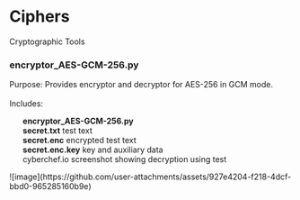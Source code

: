 # Ciphers
Cryptographic Tools
<div>
<h3>encryptor_AES-GCM-256.py</h3>
  <div>
Purpose:
Provides encryptor and decryptor for AES-256 in GCM mode.
  </div>
  <br>
    <div>
Includes:<br> 
  <ul style='list-style-type: none;'>
<li><b>encryptor_AES-GCM-256.py</b></li>
<li><b>secret.txt</b>   test text</li>
<li><b>secret.enc</b>   encrypted test text</li>
<li><b>secret.enc.key</b>   key and auxiliary data</li>
<li>cyberchef.io screenshot showing decryption using test</li>
  </ul>
![image](https://github.com/user-attachments/assets/927e4204-f218-4dcf-bbd0-965285160b9e)
</div>
</div>
